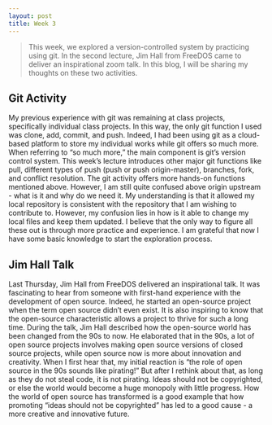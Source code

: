 ```yaml
---
layout: post
title: Week 3
---
```

> This week, we explored a version-controlled system by practicing using git. In the second lecture, Jim Hall from FreeDOS came to deliver an inspirational zoom talk. In this blog, I will be sharing my thoughts on these two activities.
> 

## Git Activity

My previous experience with git was remaining at class projects, specifically individual class projects. In this way, the only git function I used was clone, add, commit, and push. Indeed, I had been using git as a cloud-based platform to store my individual works while git offers so much more. When referring to “so much more,” the main component is git’s version control system. This week’s lecture introduces other major git functions like pull, different types of push (push or push origin-master), branches, fork, and conflict resolution. The git activity offers more hands-on functions mentioned above. However, I am still quite confused above origin upstream - what is it and why do we need it. My understanding is that it allowed my local repository is consistent with the repository that I am wishing to contribute to. However, my confusion lies in how is it able to change my local files and keep them updated. I believe that the only way to figure all these out is through more practice and experience. I am grateful that now I have some basic knowledge to start the exploration process.

## Jim Hall Talk

Last Thursday, Jim Hall from FreeDOS delivered an inspirational talk. It was fascinating to hear from someone with first-hand experience with the development of open source. Indeed, he started an open-source project when the term open source didn’t even exist. It is also inspiring to know that the open-source characteristic allows a project to thrive for such a long time. During the talk, Jim Hall described how the open-source world has been changed from the 90s to now. He elaborated that in the 90s, a lot of open source projects involves making open source versions of closed source projects, while open source now is more about innovation and creativity. When I first hear that, my initial reaction is “the role of open source in the 90s sounds like pirating!” But after I rethink about that, as long as they do not steal code, it is not pirating. Ideas should not be copyrighted, or else the world would become a huge monopoly with little progress. How the world of open source has transformed is a good example that how promoting “ideas should not be copyrighted” has led to a good cause - a more creative and innovative future.
